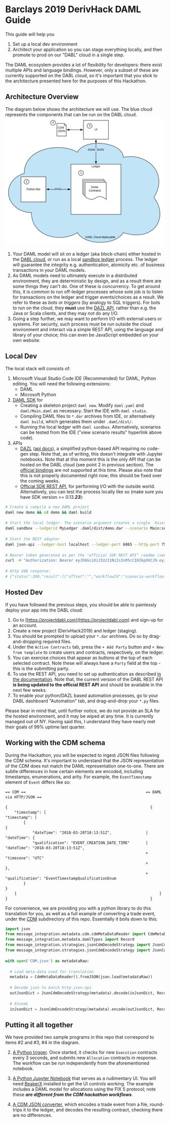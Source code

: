 # Barclays 2019 DerivHack DAML Guide

This guide will help you

  1. Set up a local dev environment
  2. Architect your application so you can stage everything locally, and then promote to prod on our "DABL" cloud in a single step.

The DAML ecosystem provides a lot of flexibility for developers: there exist multiple APIs and language bindings. However, only a subset of these are currently supported on the DABL cloud, so it's important that you stick to the architecture presented here for the purposes of this Hackathon.

## Architecture Overview

The diagram below shows the architecture we will use. The blue cloud represents the components that can be run on the DABL cloud.
![DABL Compatible Architecture](./architecture.svg)

1. Your DAML model will sit on a ledger (aka block-chain) either hosted in the [DABL cloud](https://projectdabl.com), or run as a local [sandbox ledger](https://docs.daml.com/tools/sandbox.html) process. The ledger will guarantee the integrity e.g. authentication, atomicity etc. of business transactions in your DAML models.
2. As DAML models need to ultimately execute in a distributed environment, they are deterministic by design, and as a result there are some things they can't do. One of these is concurrency. To get around this, it is common to run off-ledger processes whose sole job is to listen for transactions on the ledger and trigger events/choices as a result. We refer to these as _bots_ or _triggers_ (by analogy to SQL triggers).
For bots to run on the cloud, they **must** use the [DAZL API](https://github.com/lucianojoublanc-da/dazl-client), rather than e.g. the Java or Scala clients, and they may _not_ do any I/O.
3. Going a step further, we may want to perform I/O with external users or systems. For security, such process must be run outside the cloud environment and interact via a simple REST API, using the language and library of your choice; this can even be JavaScript embedded on your own website.


## Local Dev

The local stack will consists of:
1. Microsoft Visual Studio Code IDE (Recommended) for DAML, Python editing. You will need the following extensions:
    - DAML
    - Microsoft Python
2. [DAML SDK](https://docs.daml.com/getting-started/installation.html#install-the-sdk) for
    - Creating a skeleton project `daml new`. Modify `daml.yaml` and `daml/Main.daml` as necessary. Start the IDE with `daml studio`.
    - Compiling DAML files to `*.dar` archives from IDE, or alternatively `daml build`, which generates them under `.daml/dist/`.
    - Running the local ledger with `daml sandbox`. Alternatively, scenarios can be tested from the IDE ("view scenario results" hyperlink above code).
3. APIs
    - [DAZL](https://github.com/lucianojoublanc-da/dazl-client)  ([api docs](https://lucianojoublanc-da.github.io/dazl-client)), a simplified python-based API requiring no code-gen step. Note that, as of writing, this doesn't integrate with Jupyter notebooks. Note that at this moment this is the only API that can be hosted on the DABL cloud (see point 2 in previous section). The [official bindings](https://docs.daml.com/app-dev/app-arch.html#application-libraries) are not supported at this time.
  Please also note that this is not properly documented right now; this should be fixed over the coming weeks.
    - [Official SDK REST API](https://github.com/digital-asset/daml/tree/master/ledger-service/http-json), for performing I/O with the outside world.  Alternatively, you can test the process locally like so (make sure you have SDK version >= 0.13.***23***): 

```sh
# Create & compile a new DAML project
daml new demo && cd demo && daml build

# Start the local ledger. The scenario argument creates a single `Asset` contract.
daml sandbox --ledgerid MyLedger .daml/dist/demo.dar --scenario Main:setup &

# Start the REST adapter
daml json-api --ledger-host localhost --ledger-port 6865 --http-port 7575 &

# Bearer token generated as per the "official SDK REST API" readme (see above for link).
curl -H "Authorization: Bearer eyJhbGciOiJIUzI1NiIsInR5cCI6IkpXVCJ9.eyJsZWRnZXJJZCI6Ik15TGVkZ2VyIiwiYXBwbGljYXRpb25JZCI6ImZvb2JhciIsInBhcnR5IjoiQWxpY2UifQ.4HYfzjlYr1ApUDot0a6a4zB49zS_jrwRUOCkAiPMqo0" http://localhost:7575/contracts/search

# Http 200 response:
# {"status":200,"result":[{"offset":"","workflowId":"scenario-workflow-2","activeContracts":[{"agreementText":"","contractId":"#2:1","templateId":{"packageId":"276b293a46d9ad9d20a2acbb59f2ea2ccca14dba0340faefdc233246a1b1a326","moduleName":"Main","entityName":"Asset"},"witnessParties":["Alice"],"argument":{"issuer":"Alice","owner":"Alice","name":"TV"}}]},{"offset":"3","activeContracts":[]}]}
```

## Hosted Dev

If you have followed the previous steps, you should be able to painlessly deploy your app into the DABL cloud:

1. Go to [https://projectdabl.com](https://projectdabl.com) and sign-up for an account.
2. Create a new project (DerivHack2019) and ledger (staging).
3. You should be prompted to upload your `*.dar` archives. Do so by drag-and-dropping required files.
4. Under the `Active Contracts` tab, press the `+ Add Party` button and `+ New from template` to create users and contracts, respectively, on the ledger.
5. You can exercise choices that appear as buttons at the top of each selected contract. Note these will always have a `Party` field at the top - this is the submitting party.
6. To use the REST API, you need to set up authentication as described [in the documentation](https://docs.projectdabl.com/#apiauthentication). Note that, the current version of the DABL REST API **is being updated to the official REST API** and should be available in the next few weeks.
7. To enable your python/DAZL based automation processes, go to your DABL dashboard "Automation" tab, and drag-and-drop your `*.py` files.

Please bear in mind that, until further notice, we do not provide an SLA for the hosted environment, and it may be wiped at any time. It is currently managed out of NY. Having said this, I understand they have nearly met their goals of 99% uptime last quarter.

## Working with the CDM schema

During the Hackathon, you will be expected to ingest JSON files following the CDM schema. It's important to understand that the JSON representation of the CDM does not match the DAML representation one-to-one. There are subtle differences in how certain elements are encoded, including timestamps, enumerations, and arity. For example, the `EventTimestamp` element of `Event` differs like so:

```
== CDM ==                                                     == DAML via HTTP/JSON ==

{                                                               {
    "timestamp": [                                                  "timestamp": [
        {                                                               {
            "dateTime": "2018-03-20T18:13:51Z",               |             "dateTime": {
            "qualification": "EVENT_CREATION_DATE_TIME"       |                 "dateTime": "2018-03-20T18:13:51Z",
                                                              >                 "timezone": "UTC"
                                                              >             },
                                                              >             "qualification": "EventTimestampQualificationEnum
        }                                                               }
    ]                                                               ]
}                                                               }
```

For convenience, we are providing you with a python library to do this translation for you, as well as a full example of converting a trade event, under the [CDM](../cdm) subdirectory of this repo. Essentially it boils down to this:

```python
import json
from message_integration.metadata.cdm.cdmMetaDataReader import CdmMetaDataReader
from message_integration.metadata.damlTypes import Record
from message_integration.strategies.jsonCdmDecodeStrategy import JsonCdmDecodeStrategy
from message_integration.strategies.jsonCdmEncodeStrategy import JsonCdmEncodeStrategy

with open('CDM.json') as metadataRaw:

  # Load meta-data used for translation
  metadata = CdmMetaDataReader().fromJSON(json.load(metadataRaw))

  # Decode json to match http-json-api
  outJsonDict = JsonCdmDecodeStrategy(metadata).decode(inJsonDict, Record("Event"))

  # Encode
  inJsonDict = JsonCdmEncodeStrategy(metadata).encode(outJsonDict, Record("Event"))
```

## Putting it all together

We have provided two sample programs in this repo that correspond to items #2 and #3, #4 in the diagram.

  2. [A Python trigger](../bot/python/readyToBookTrigger.py). Once started, it checks for new `Execution` contracts every 3 seconds, and submits new `Allocation` contracts in response. The workflow can be run independently from the aforementioned notebook.

  3. [A Python Jupyter Notebook](../ui/python/ui.ipynb) that serves as a rudimentary UI. You will need [BeakerX](http://beakerx.com/documentation) installed to get the UI controls working. The example includes a DAML model for allocations using the FIX 5 protocol; note these ***are different from the CDM hackathon workflows***.

  4. [A CDM JSON converter](../cdm/main.py), which encodes a trade event from a file, round-trips it to the ledger, and decodes the resulting contract, checking there are no differences.
